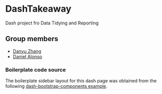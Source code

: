 # DashTakeaway
Dash project fro Data Tidying and Reporting

## Group members

- [Danyu Zhang](https://github.com/danyuz)
- [Daniel Alonso](https://github.com/dreth)

### Boilerplate code source

The boilerplate sidebar layout for this dash page was obtained from the following [dash-bootstrap-components example](https://github.com/facultyai/dash-bootstrap-components/blob/main/examples/multi-page-apps/simple_sidebar.py).